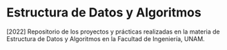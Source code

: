 
# Estructura de Datos y Algoritmos

[2022] Repositorio de los proyectos y prácticas realizadas en la materia de Estructura de Datos y Algoritmos en la Facultad de Ingeniería, UNAM.
